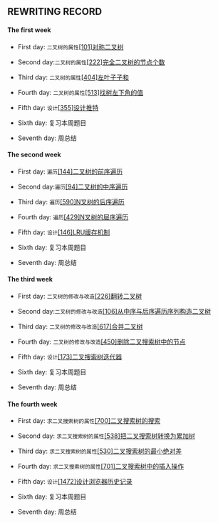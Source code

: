 ## REWRITING RECORD

#### The first week   

* First day: `二叉树的属性`[[101]对称二叉树](https://leetcode-cn.com/problems/symmetric-tree/)

* Second day:`二叉树的属性`[[222]完全二叉树的节点个数](https://leetcode-cn.com/problems/count-complete-tree-nodes/)

* Third day: `二叉树的属性`[[404]左叶子子和](https://leetcode-cn.com/problems/sum-of-left-leaves/)

* Fourth day: `二叉树的属性`[[513]找树左下角的值](https://leetcode-cn.com/problems/find-bottom-left-tree-value/)

* Fifth day: `设计`[[355]设计推特](https://leetcode-cn.com/problems/design-twitter/)

* Sixth day: 复习本周题目

* Seventh day: 周总结

#### The second week

* First day: `遍历`[[144]二叉树的前序遍历](https://leetcode-cn.com/problems/binary-tree-preorder-traversal/)

* Second day:`遍历`[[94]二叉树的中序遍历](https://leetcode-cn.com/problems/binary-tree-inorder-traversal/)

* Third day: `遍历`[[590]N叉树的后序遍历](https://leetcode-cn.com/problems/n-ary-tree-postorder-traversal/)

* Fourth day: `遍历`[[429]N叉树的层序遍历](https://leetcode-cn.com/problems/n-ary-tree-level-order-traversal/)

* Fifth day: `设计`[[146]LRU缓存机制](https://leetcode-cn.com/problems/lru-cache/)

* Sixth day: 复习本周题目

* Seventh day: 周总结

#### The third week

* First day: `二叉树的修改与改造`[[226]翻转二叉树](https://leetcode-cn.com/problems/invert-binary-tree/)

* Second day:`二叉树的修改与改造`[[106]从中序与后序遍历序列构造二叉树](https://leetcode-cn.com/problems/construct-binary-tree-from-inorder-and-postorder-traversal/)

* Third day: `二叉树的修改与改造`[[617]合并二叉树](https://leetcode-cn.com/problems/merge-two-binary-trees/)

* Fourth day: `二叉树的修改与改造`[[450]删除二叉搜索树中的节点](https://leetcode-cn.com/problems/delete-node-in-a-bst/)

* Fifth day: `设计`[[173]二叉搜索树迭代器](https://leetcode-cn.com/problems/binary-search-tree-iterator/)

* Sixth day: 复习本周题目

* Seventh day: 周总结

#### The fourth week

* First day: `求二叉搜索树的属性`[[700]二叉搜索树的搜索](https://leetcode-cn.com/problems/search-in-a-binary-search-tree/)

* Second day: `求二叉搜索树的属性`[[538]把二叉搜索树转换为累加树](https://leetcode-cn.com/problems/convert-bst-to-greater-tree/)

* Third day: `求二叉搜索树的属性`[[530]二叉搜索树的最小绝对差](https://leetcode-cn.com/problems/minimum-absolute-difference-in-bst/)

* Fourth day: `求二叉搜索树的属性`[[701]二叉搜索树中的插入操作](https://leetcode-cn.com/problems/insert-into-a-binary-search-tree/)

* Fifth day: `设计`[[1472]设计浏览器历史记录](https://leetcode-cn.com/problems/design-browser-history/)

* Sixth day: 复习本周题目

* Seventh day: 周总结
